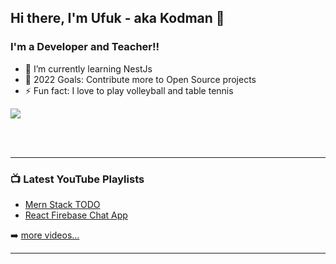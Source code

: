 ## Hi there, I'm Ufuk - aka Kodman 👋

### I'm a Developer and Teacher!!




- 🌱 I’m currently learning NestJs
- 🥅 2022 Goals: Contribute more to Open Source projects
- ⚡ Fun fact: I love to play volleyball and table tennis

![](https://komarev.com/ghpvc/?username=u-uysal)




<br />
<br />

---

### 📺 Latest YouTube Playlists

<!-- YOUTUBE:START -->

- [Mern Stack TODO](https://www.youtube.com/watch?v=zhGCaFL4TGA&list=PL5eaCB5YnC38gL5JwLpMK4qqEiMMnu9fN&ab_channel=Kod-Man)
- [React Firebase Chat App](https://www.youtube.com/watch?v=8mRZiOjEOBs&list=PL5eaCB5YnC387YljJ_N6TgWJoMpLL0KCh)

<!-- YOUTUBE:END -->

➡️ [more videos...](https://www.youtube.com/channel/UCm1tKKCDpcynlZYu-wVO36w)

---
